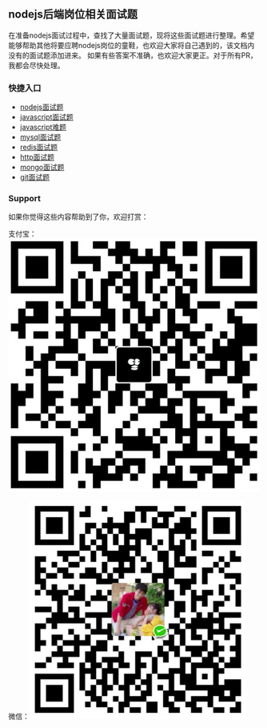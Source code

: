 ## nodejs后端岗位相关面试题

在准备nodejs面试过程中，查找了大量面试题，现将这些面试题进行整理。希望能够帮助其他将要应聘nodejs岗位的童鞋，也欢迎大家将自己遇到的，该文档内没有的面试题添加进来。 如果有些答案不准确，也欢迎大家更正。对于所有PR，我都会尽快处理。

### 快捷入口

* [nodejs面试题](nodejs.md)
* [javascript面试题](javascript.md)
* [javascript难题](https://github.com/silenceboychen/javascript-puzzlers)
* [mysql面试题](mysql.md)
* [redis面试题](redis.md)
* [http面试题](http.md)
* [mongo面试题](mongo.md)
* [git面试题](git.md)

### Support

如果你觉得这些内容帮助到了你，欢迎打赏：

支付宝：![](./images/alipay.png)

微信：![](./images/wechatpay.png)
